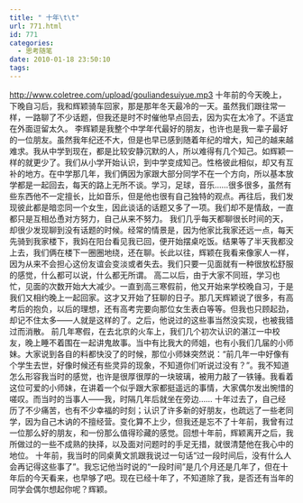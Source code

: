 ```yaml
---
title: " 十年\t\t"
url: 771.html
id: 771
categories:
  - 思考随笔
date: 2010-01-18 23:50:10
tags:
---
```


http://www.coletree.com/upload/gouliandesuiyue.mp3 十年前的今天晚上，下晚自习后，我和辉颖骑车回家，那是那年冬天最冷的一天。虽然我们跟往常一样，一路聊了不少话题，但我还是时不时催他早点回去，因为实在太冷了。不适宜在外面逗留太久。 李辉颖是我整个中学年代最好的朋友，也许也是我一辈子最好的一位朋友。虽然我年纪还不大，但是也早已感到随着年纪的增大，知己的越来越难求。我从中学到现在，都是比较安静沉默的人，所以难得有几个知己。如辉颖一样的就更少了。我们从小学开始认识，到中学变成知己。性格彼此相似，却又有互补的地方。在中学那几年，我们俩因为家跟大部分同学不在一个方向，所以基本放学都是一起回去，每天的路上无所不谈。学习，足球，音乐……很多很多，虽然有些东西他不一定擅长，比如音乐，但是他也很有自己独特的观点。再往后，我们发现彼此都是暗恋同一个女生，因此谈话的话题又多了一项。我们却不是情敌，一直都只是互相怂恿对方努力，自己从来不努力。 我们几乎每天都聊很长时间的天，却很少发现聊到没有话题的时候。经常的情景是，因为他家比我家还远一点，每天先骑到我家楼下，我妈在阳台看见我已回，便开始摆桌吃饭。结果等了半天我都没上去，我们俩在楼下一圈圈地绕，还在聊。长此以往，辉颖在我看来像家人一样，因为从来不会担心这份友谊会变淡或者失去。我们只要一见面就有一种很放松舒服的感觉，什么都可以说，什么都无所谓。 高二以后，由于大家不同班，学习也忙，见面的次数开始大大减少。一直到高三寒假前，他又开始来学校晚自习，于是我们又相约晚上一起回家。这才又开始了狂聊的日子。那几天辉颖说了很多，有高考后的抱负，以后的理想，还有高考完要向那位女生表白等等。但我也只顾起劲，却记不住太多——人就是这样的了。之后，他说过的这些事当然没实现，也被我错过而消散。 前几年寒假，在去北京的火车上，我们几个初次认识的湛江一中校友，晚上睡不着围在一起讲鬼故事。当中有比我大的师姐，也有小我们几届的小师妹。大家说到各自的料都快没了的时候，那位小师妹突然说：“前几年一中好像有个学生去世，好像时候还有些灵异的现象，不知道你们听说过没有？”。我不知道怎么形容我当时的感觉，也许是很厚很厚的一块玻璃，被用力敲了一铁锤。我看着这位可爱的小师妹，在讲着一个似乎跟大家都挺遥远的事情，大家偶尔发出惋惜的嗟叹。而当时的当事人——我，时隔几年后就坐在旁边…… 十年过去了，自己经历了不少痛苦，也有不少幸福的时刻；认识了许多新的好朋友，也疏远了一些老同学，因为自己木讷的不擅经营。变化算不上少，但我还是忘不了十年前，我曾有过一位那么好的朋友，和一份那么值得珍藏的感觉。回想十年前，辉颖离开之后，我所做过的一些不成熟的抉择，以及面对问题时的手足无措，就很清楚他在我心中的地位。 十年前，我当时的同桌黄文凯跟我说过一句话“过一段时间后，没有什么人会再记得这些事了”。我忘记他当时说的“一段时间”是几个月还是几年了，但在十年后的今天看来，也早够了吧。现在已经十年了，不知道除了我，是否还有当年的同学会偶尔想起你呢？辉颖。